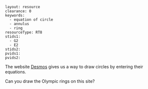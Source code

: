 ````
layout: resource
clearance: 0
keywords:
  - equation of circle
  - annulus
  - ring
resourceType: RT8
stids1:
  - G2
  - E2
stids2:
pvids1:
pvids2:

````

The website [Desmos](https://www.desmos.com/calculator/) gives us a way to draw circles by entering their equations.

Can you draw the Olympic rings on this site?